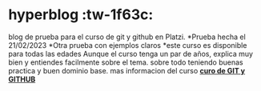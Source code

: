 # hyperblog :tw-1f63c:
blog de prueba para el curso de git y github en Platzi.
*Prueba hecha el 21/02/2023
*Otra prueba con ejemplos claros
*este curso es disponible para todas las edades
Aunque el curso tenga un par de años, explica muy bien y entiendes facilmente sobre el tema. sobre todo teniendo buenas practica y buen dominio base. mas informacion del curso [**curo de GIT y GITHUB**](https://platzi.com/cursos/git-github/)
